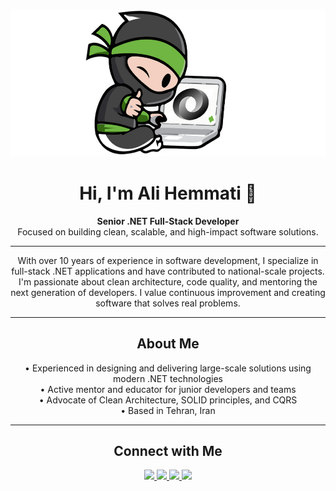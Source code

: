 ![](assets/MHeader.png)

<h1 align="center">Hi, I'm Ali Hemmati 👋</h1>

<p align="center">
  <strong>Senior .NET Full-Stack Developer</strong><br>
  Focused on building clean, scalable, and high-impact software solutions.
</p>

---

<p align="center">
With over 10 years of experience in software development, I specialize in full-stack .NET applications and have contributed to national-scale projects. I'm passionate about clean architecture, code quality, and mentoring the next generation of developers. I value continuous improvement and creating software that solves real problems.
</p>

---

<h2 align="center">About Me</h2>

<p align="center">
• Experienced in designing and delivering large-scale solutions using modern .NET technologies<br>
• Active mentor and educator for junior developers and teams<br>
• Advocate of Clean Architecture, SOLID principles, and CQRS<br>
• Based in Tehran, Iran
</p>

---

<h2 align="center">Connect with Me</h2>

<p align="center"> 
  <a href="https://github.com/Hemmatiali" alt="GitHub">
    <img src="https://img.shields.io/badge/GitHub-black?logo=GitHub&logoColor=white&style=for-the-badge" />
  </a>
  <a href="https://linkedin.com/in/alihemmati1" alt="LinkedIn">
    <img src="https://img.shields.io/badge/LinkedIn-%230A66C2?logo=linkedin&logoColor=white&style=for-the-badge" />
  </a>
  <a href="https://stackoverflow.com/users/22922094/ali-hemmati" alt="Stack Overflow">
    <img src="https://img.shields.io/badge/Stack%20Overflow-%23F58025?logo=stackoverflow&logoColor=white&style=for-the-badge" />
  </a>
  <a href="https://codepen.io/Hematiali" alt="CodePen">
    <img src="https://img.shields.io/badge/CodePen-%23131417?logo=codepen&logoColor=white&style=for-the-badge" />
  </a>
</p>
